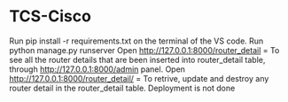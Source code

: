# TCS-Cisco
Run pip install -r requirements.txt on the terminal of the VS code.
Run python manage.py runserver
Open http://127.0.0.1:8000/router_detail = To see all the router details that are been inserted into router_detail table, through http://127.0.0.1:8000/admin panel.
Open http://127.0.0.1:8000/router_detail/<id> = To retrive, update and destroy any router detail in the router_detail table.
Deployment is not done 
